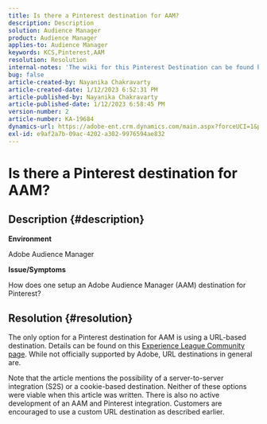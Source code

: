 ```yaml
---
title: Is there a Pinterest destination for AAM?
description: Description
solution: Audience Manager
product: Audience Manager
applies-to: Audience Manager
keywords: KCS,Pinterest,AAM
resolution: Resolution
internal-notes: 'The wiki for this Pinterest Destination can be found here: https://wiki.corp.adobe.com/display/MCPI/Pinterest+-+AAM+Destination+-+IN+DEVELOPMENT'
bug: false
article-created-by: Nayanika Chakravarty
article-created-date: 1/12/2023 6:52:31 PM
article-published-by: Nayanika Chakravarty
article-published-date: 1/12/2023 6:58:45 PM
version-number: 2
article-number: KA-19684
dynamics-url: https://adobe-ent.crm.dynamics.com/main.aspx?forceUCI=1&pagetype=entityrecord&etn=knowledgearticle&id=44979c3e-aa92-ed11-aad1-6045bd006c82
exl-id: e9af2a7b-09ac-4202-a302-9976594ae832
---
```

# Is there a Pinterest destination for AAM?

## Description {#description}


<b>Environment</b>

Adobe Audience Manager

<b>Issue/Symptoms</b>

How does one setup an Adobe Audience Manager (AAM) destination for Pinterest?


## Resolution {#resolution}


The only option for a Pinterest destination for AAM is using a URL-based destination. Details can be found on this [Experience League Community page](https://experienceleaguecommunities.adobe.com/t5/adobe-audience-manager-questions/pinterest-destination/td-p/434687). While not officially supported by Adobe, URL destinations in general are.

Note that the article mentions the possibility of a server-to-server integration (S2S) or a cookie-based destination. Neither of these options were viable when this article was written. There is also no active development of an AAM and Pinterest integration. Customers are encouraged to use a custom URL destination as described earlier.
